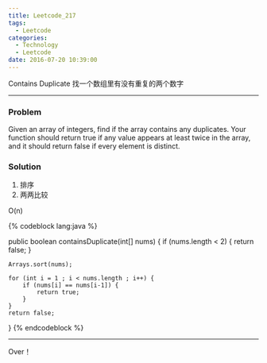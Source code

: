 ```yaml
---
title: Leetcode_217
tags:
  - Leetcode
categories:
  - Technology
  - Leetcode
date: 2016-07-20 10:39:00
---
```

Contains Duplicate
找一个数组里有没有重复的两个数字
<!-- more -->

***

### Problem
Given an array of integers, find if the array contains any duplicates. Your function should return true if any value appears at least twice in the array, and it should return false if every element is distinct.

### Solution 

1. 排序
2. 两两比较

O(n)

{% codeblock lang:java  %}

public boolean containsDuplicate(int[] nums) {
    if (nums.length < 2) {
        return false;
    }

    Arrays.sort(nums);

    for (int i = 1 ; i < nums.length ; i++) {
        if (nums[i] == nums[i-1]) {
            return true;
        }
    }
    return false;
}
{% endcodeblock %}

*** 

Over！











































